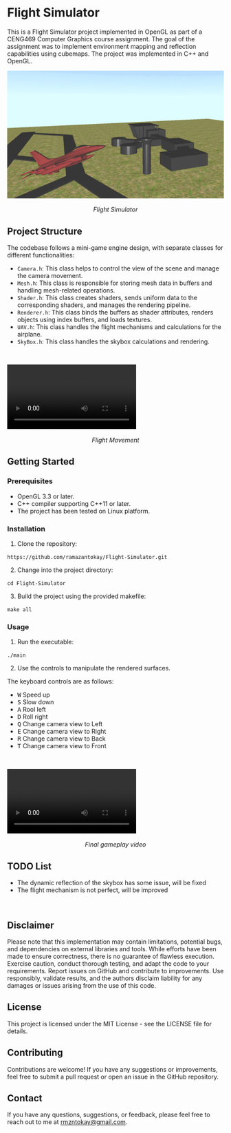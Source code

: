 # Flight Simulator

This is a Flight Simulator project implemented in OpenGL as part of a CENG469 Computer Graphics course assignment. The goal of the assignment was to implement environment mapping and reflection capabilities using cubemaps. The project was implemented in C++ and OpenGL. 

![Flight Simulator](assets/flight_sim.png)
<p align="center">
 <i>Flight Simulator </i>
</p>


## Project Structure
The codebase follows a mini-game engine design, with separate classes for different functionalities:

- `Camera.h`: This class helps to control the view of the scene and manage the camera movement.
- `Mesh.h`: This class is responsible for storing mesh data in buffers and handling mesh-related operations.
- `Shader.h`: This class creates shaders, sends uniform data to the corresponding shaders, and manages the rendering pipeline.
- `Renderer.h`: This class binds the buffers as shader attributes, renders objects using index buffers, and loads textures.
- `UAV.h`: This class handles the flight mechanisms and calculations for the airplane.
- `SkyBox.h`: This class handles the skybox calculations and rendering.

<br>

<video src='/assets/8a883291edbab9ea.mp4' controls title="Flight Movement"></video>

<p align="center">
 <i>Flight Movement
 </i>
</p>

## Getting Started

### Prerequisites

- OpenGL 3.3 or later.
- C++ compiler supporting C++11 or later.
- The project has been tested on Linux platform.

### Installation

1. Clone the repository:
```
https://github.com/ramazantokay/Flight-Simulator.git
```

2. Change into the project directory:
```
cd Flight-Simulator
```

3. Build the project using the provided makefile:

```
make all
```

### Usage

1. Run the executable:

```
./main 
```

2. Use the controls to manipulate the rendered surfaces. 

The keyboard controls are as follows:
  * <kbd>W</kbd> Speed up
  * <kbd>S</kbd> Slow down
  * <kbd>A</kbd> Rool left
  * <kbd>D</kbd> Roll right
  * <kbd>Q</kbd> Change camera view to Left
  * <kbd>E</kbd> Change camera view to Right
  * <kbd>R</kbd> Change camera view to Back
  * <kbd>T</kbd> Change camera view to Front
  
<br>

<video src='/assets/9c33d46f49191f57.mp4' controls title="Final gameplay video"></video>
<p align="center">
 <i>Final gameplay video
 </i>
</p>

## TODO List
- The dynamic reflection of the skybox has some issue, will be fixed
- The flight mechanism is not perfect, will be improved

<br>

## Disclaimer
Please note that this implementation may contain limitations, potential bugs, and dependencies on external libraries and tools. While efforts have been made to ensure correctness, there is no guarantee of flawless execution. Exercise caution, conduct thorough testing, and adapt the code to your requirements. Report issues on GitHub and contribute to improvements. Use responsibly, validate results, and the authors disclaim liability for any damages or issues arising from the use of this code.

## License
This project is licensed under the MIT License - see the LICENSE file for details.

## Contributing

Contributions are welcome! If you have any suggestions or improvements, feel free to submit a pull request or open an issue in the GitHub repository.

## Contact

If you have any questions, suggestions, or feedback, please feel free to reach out to me at [rmzntokay@gmail.com](mailto:rmzntokay@gmail.com).
